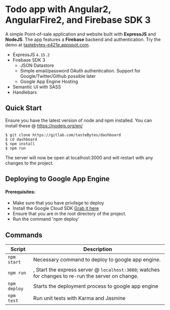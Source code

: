 # Todo app with Angular2, AngularFire2, and Firebase SDK 3
A simple Point-of-sale application and website built with **ExpressJS** and **NodeJS**. The app features a **Firebase** backend and authentication. Try the demo at <a href="https://tastebytes-e421e.appspot.com" target="_blank">tastebytes-e421e.appspot.com</a>.

- ExpressJS `4.15.2`
- Firebase SDK 3
  - JSON Datastore
  - Simple email/password OAuth authentication. Support for Google/Twitter/Github possible later
  - Google App Engine Hosting
- Semantic UI with SASS
- Handlebars


Quick Start
-----------

Ensure you have the latest version of node and npm installed. You can install these @ https://nodejs.org/en/

```shell
$ git clone https://gitlab.com/tasteBytes/dashboard
$ cd dashboard
$ npm install
$ npm run
```
The server will now be open at localhost:3000 and will restart with any changes to the project.

## Deploying to Google App Engine
#### Prerequisites:
- Make sure that you have privilege to deploy
- Install the Google Cloud SDK <a href="https://cloud.google.com/sdk/" target="_blank">Grab it here</a>
- Ensure that you are in the root directory of the project.
- Run the command 'npm deploy'

Commands
--------

|Script|Description|
|---|---|
|`npm start`|Necessary command to deploy to google app engine.|
|`npm run`|, Start the express server @ `localhost:3000`; watches for changes to re-run the server on change.|
|`npm deploy`|Starts the deployment process to google app engine|
|`npm test`|Run unit tests with Karma and Jasmine|
